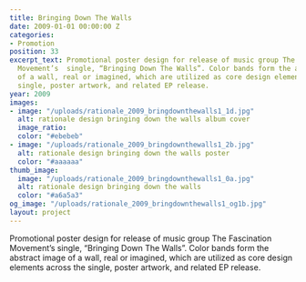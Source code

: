 ```yaml
---
title: Bringing Down The Walls
date: 2009-01-01 00:00:00 Z
categories:
- Promotion
position: 33
excerpt_text: Promotional poster design for release of music group The Fascination
  Movement’s  single, “Bringing Down The Walls”. Color bands form the abstract image
  of a wall, real or imagined, which are utilized as core design elements across the
  single, poster artwork, and related EP release.
year: 2009
images:
- image: "/uploads/rationale_2009_bringdownthewalls1_1d.jpg"
  alt: rationale design bringing down the walls album cover
  image_ratio: 
  color: "#ebebeb"
- image: "/uploads/rationale_2009_bringdownthewalls1_2b.jpg"
  alt: rationale design bringing down the walls poster
  color: "#aaaaaa"
thumb_image:
  image: "/uploads/rationale_2009_bringdownthewalls1_0a.jpg"
  alt: rationale design bringing down the walls
  color: "#a6a5a3"
og_image: "/uploads/rationale_2009_bringdownthewalls1_og1b.jpg"
layout: project
---
```


Promotional poster design for release of music group The Fascination Movement’s  single, “Bringing Down The Walls”. Color bands form the abstract image of a wall, real or imagined, which are utilized as core design elements across the single, poster artwork, and related EP release.